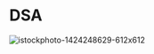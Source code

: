 # DSA
![istockphoto-1424248629-612x612](https://github.com/Subhransupanda2000/DSA/assets/123824203/1681208e-d100-4356-ad86-f45501747e0b)

